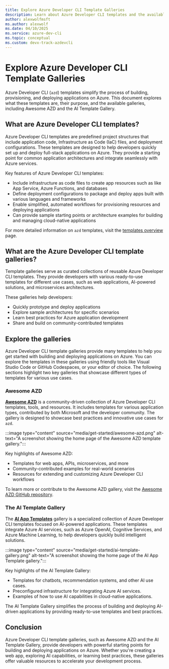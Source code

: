 ```yaml
---
title: Explore Azure Developer CLI Template Galleries
description: Learn about Azure Developer CLI templates and the available template galleries, including Awesome AZD and the AI Template Gallery.
author: alexwolfmsft
ms.author: alexwolf
ms.date: 04/10/2025
ms.service: azure-dev-cli
ms.topic: conceptual
ms.custom: devx-track-azdevcli
---
```


# Explore Azure Developer CLI Template Galleries

Azure Developer CLI (`azd`) templates simplify the process of building, provisioning, and deploying applications on Azure. This document explores what these templates are, their purpose, and the available galleries, including Awesome AZD and the AI Template Gallery.

## What are Azure Developer CLI templates?

Azure Developer CLI templates are predefined project structures that include application code, Infrastructure as Code (IaC) files, and deployment configurations. These templates are designed to help developers quickly set up and deploy full-stack applications on Azure. They provide a starting point for common application architectures and integrate seamlessly with Azure services.

Key features of Azure Developer CLI templates:

- Include infrastructure as code files to create app resources such as like App Service, Azure Functions, and databases
- Define deployment configurations to package and deploy apps built with various languages and frameworks
- Enable simplified, automated workflows for provisioning resources and deploying applications
- Can provide sample starting points or architecture examples for building and managing cloud-native applications

For more detailed information on `azd` templates, visit the [templates overview](/azure/developer/azure-developer-cli/azd-templates) page.

## What are the Azure Developer CLI template galleries?

Template galleries serve as curated collections of reusable Azure Developer CLI templates. They provide developers with various ready-to-use templates for different use cases, such as web applications, AI-powered solutions, and microservices architectures.

These galleries help developers:

- Quickly prototype and deploy applications
- Explore sample architectures for specific scenarios
- Learn best practices for Azure application development
- Share and build on community-contributed templates

## Explore the galleries

Azure Developer CLI template galleries provide many templates to help you get started with building and deploying applications on Azure. You can explore the templates in these galleries using friendly tools like Visual Studio Code or GitHub Codespaces, or your editor of choice. The following sections highlight two key galleries that showcase different types of templates for various use cases.

### Awesome AZD

[**Awesome AZD**](https://azure.github.io/awesome-azd/) is a community-driven collection of Azure Developer CLI templates, tools, and resources. It includes templates for various application types, contributed by both Microsoft and the developer community. The gallery is designed to showcase best practices and innovative use cases for `azd`.

:::image type="content" source="media/get-started/awesome-azd.png" alt-text="A screenshot showing the home page of the Awesome AZD template gallery.":::

Key highlights of Awesome AZD:

- Templates for web apps, APIs, microservices, and more
- Community-contributed examples for real-world scenarios
- Resources for extending and customizing Azure Developer CLI workflows

To learn more or contribute to the Awesome AZD gallery, visit the [Awesome AZD GitHub repository](https://github.com/Azure/awesome-azd).

### The AI Template Gallery

The [**AI App Templates**](https://azure.github.io/ai-app-templates/) gallery is a specialized collection of Azure Developer CLI templates focused on AI-powered applications. These templates integrate Azure AI services, such as Azure OpenAI, Cognitive Services, and Azure Machine Learning, to help developers quickly build intelligent solutions.

:::image type="content" source="media/get-started/ai-template-gallery.png" alt-text="A screenshot showing the home page of the AI App Template gallery.":::

Key highlights of the AI Template Gallery:

- Templates for chatbots, recommendation systems, and other AI use cases.
- Preconfigured infrastructure for integrating Azure AI services.
- Examples of how to use AI capabilities in cloud-native applications.

The AI Template Gallery simplifies the process of building and deploying AI-driven applications by providing ready-to-use templates and best practices.

## Conclusion

Azure Developer CLI template galleries, such as Awesome AZD and the AI Template Gallery, provide developers with powerful starting points for building and deploying applications on Azure. Whether you're creating a web app, exploring AI capabilities, or learning best practices, these galleries offer valuable resources to accelerate your development process.
